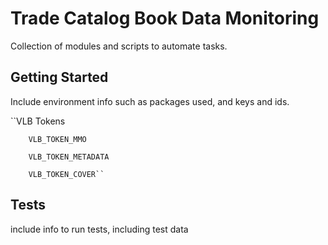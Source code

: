 # Trade Catalog Book Data Monitoring

Collection of modules and scripts to automate tasks. 

## Getting Started

Include environment info such as packages used, and keys and ids.

``VLB Tokens

        VLB_TOKEN_MMO

        VLB_TOKEN_METADATA

        VLB_TOKEN_COVER``


## Tests

include info to run tests, including test data

